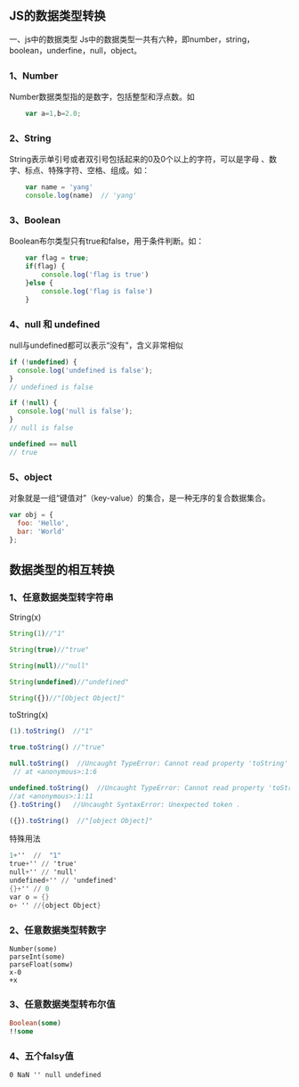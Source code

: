 ## JS的数据类型转换

一、js中的数据类型
Js中的数据类型一共有六种，即number，string，boolean，underfine，null，object。

### 1、Number

Number数据类型指的是数字，包括整型和浮点数。如

```javascript
    var a=1,b=2.0;
```

### 2、String

String表示单引号或者双引号包括起来的0及0个以上的字符，可以是字母 、数字、标点、特殊字符、空格、组成。如：

```javascript
    var name = 'yang'
    console.log(name)  // 'yang'
```

### 3、Boolean

Boolean布尔类型只有true和false，用于条件判断。如：

```javascript
    var flag = true;
    if(flag) {
        console.log('flag is true')
    }else {
        console.log('flag is false')
    }
```

### 4、null 和 undefined

null与undefined都可以表示“没有”，含义非常相似

```javascript
if (!undefined) {
  console.log('undefined is false');
}
// undefined is false

if (!null) {
  console.log('null is false');
}
// null is false

undefined == null
// true
```

### 5、object

对象就是一组“键值对”（key-value）的集合，是一种无序的复合数据集合。

```javascript
var obj = {
  foo: 'Hello',
  bar: 'World'
};
```

## 数据类型的相互转换

### 1、任意数据类型转字符串

String(x)

```javascript
String(1)//"1"

String(true)//"true"

String(null)//"null"

String(undefined)//"undefined"

String({})//"[Object Object]"
```

toString(x)

```javascript
(1).toString()  //"1"

true.toString() //"true"

null.toString()  //Uncaught TypeError: Cannot read property 'toString' of null
 // at <anonymous>:1:6

undefined.toString()  //Uncaught TypeError: Cannot read property 'toString' of undefined
//at <anonymous>:1:11
{}.toString()   //Uncaught SyntaxError: Unexpected token .

({}).toString()  //"[object Object]"
```

特殊用法

```awk
1+''  //  "1"
true+'' // 'true'
null+'' // 'null'
undefined+'' // 'undefined'
{}+'' // 0
var o = {}
o+ '' //{object Object}
```

### 2、任意数据类型转数字

```stylus
Number(some)
parseInt(some)
parseFloat(somw)
x-0
+x
```

### 3、任意数据类型转布尔值

```sql
Boolean(some)
!!some
```

### 4、五个falsy值

```basic
0 NaN '' null undefined
```